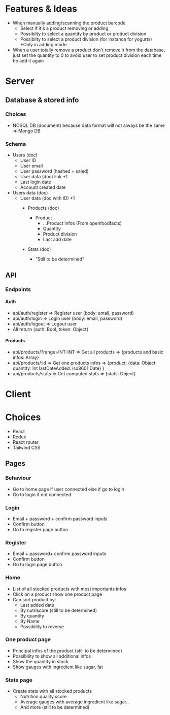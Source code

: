 # Features & Ideas
- When manually adding/scanning the product barcode
    - Select if it's a product removing or adding
    - Possibilty to select a quantity by product or product division
    - Possibilty to select a product division (for instance for yogurts) *Only in adding mode
- When a user totally remove a product don't remove it from the database, just set the quantity to 0 to avoid user to set product division each time he add it again

# Server
## Database & stored info
### Choices
- NOSQL DB (document) because data format will not always be the same => Mongo DB
### Schema
- Users (doc)
    - User ID
    - User email
    - User password (hashed + saled)
    - User data (doc) link *1
    - Last login date
    - Account created date
- Users data (doc)
    - User data (doc with ID) *1
        - Products (doc)
            - Product 
                - ...Product infos (From openfoodfacts)
                - Quantity
                - Product division
                - Last add date

        - Stats (doc)
            - "Still to be determined"
## API
### Endpoints
#### Auth
- api/auth/register => Register user (body: email, password)
- api/auth/login => Login user (body: email, password)
- api/auth/logout => Logout user
- All return {auth: Bool, token: Object}
#### Products
- api/products/?range=INT-INT => Get all products => {products and basic infos: Array}
- api/products/:id => Get one products infos => 
    {product:
        {data: Object
        quantity: Int
        lastDateAdded: iso8601 Date}
    }
- api/products/stats => Get computed stats => {stats: Object}
# Client
# Choices
- React
- Redux
- React router
- Tailwind CSS
## Pages
### Behaviour
- Go to home page if user connected else if go to login
- Go to login if not connected
### Login
- Email + password + confirm password inputs
- Confirm button
- Go to register page button
### Register
- Email + password+ confirm password inputs
- Confirm button
- Go to login page button
### Home
- List of all stocked products with most importants infos
- Click on a product show one product page
- Can sort product by:
    - Last added date
    - By nutriscore (still to be determined)
    - By quantity
    - By Name
    - Possibility to reverse
### One product page
- Principal infos of the product (still to be determined)
- Possibility to show all additional infos
- Show the quantity in stock
- Show gauges with ingredient like sugar, fat
### Stats page
- Create stats with all stocked products
    - Nutrition quality score
    - Average gauges with average ingredient like sugar...
    - And more (still to be determined)